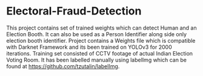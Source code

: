 # Electoral-Fraud-Detection

This project contains set of trained weights which can detect Human and an Election Booth. It can also be used as a Person Identifier along side only election booth identifier. Project contains a Weights file which is compatible with Darknet Framework and its been trained on YOLOv3 for 2000 iterations. Training set consisted of CCTV footage of actual Indian Election Voting Room. It has been labelled manually using labelImg which can be found at https://github.com/tzutalin/labelImg. 
